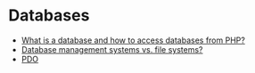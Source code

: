 # Databases

* [What is a database and how to access databases from PHP?](/php/db/intro.md)
* [Database management systems vs. file systems?](/php/db/database-vs-filesystem.md)
* [PDO](/php/db/pdo.md)
